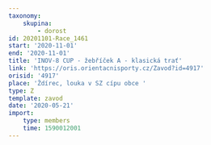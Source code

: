 ```yaml
---
taxonomy:
    skupina:
        - dorost
id: 20201101-Race_1461
start: '2020-11-01'
end: '2020-11-01'
title: 'INOV-8 CUP - žebříček A - klasická trať'
link: 'https://oris.orientacnisporty.cz/Zavod?id=4917'
orisid: '4917'
place: 'Ždírec, louka v SZ cípu obce '
type: Z
template: zavod
date: '2020-05-21'
import:
    type: members
    time: 1590012001
---
```

